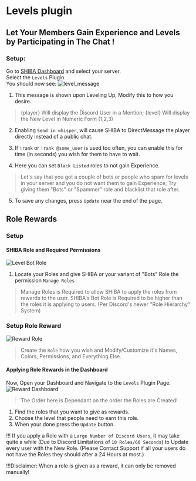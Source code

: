 # Levels plugin

## Let Your Members Gain **Experience** and **Levels** by Participating in The Chat !

### Setup:

Go to [SHIBA Dashboard](https://SHIBA.xyz/servers) and select your server.  
Select the `Levels` Plugin.  
You should now see:
![level_message](pics/levelmsg.png)
  
1) This message is shown upon Leveling Up, Modify this to how you desire.  
> {player} Will display the Discord User in a Mention; {level} Will display the New Level in Numeric Form (1,2,3)  

2) Enabling `Send in whisper`, will cause SHIBA to DirectMessage the player directly instead of a public chat.  

3) If `!rank` or `!rank @some_user` is used too often, you can enable this for time (in seconds) you wish for them to have to wait.  

4) Here you can set `Black Listed` roles to not gain Experience.  
> Let's say that you got a couple of bots or people who spam for levels in your server and you do not want them to gain Experience; Try giving them "Bots" or "Spammer" role and blacklist that role after.  

5) To save any changes, press `Update` near the end of the page.  
  
## Role Rewards

### Setup
  
#### SHIBA Role and Required Permissions

![Level Bot Role](pics/levelbotrole.png)

1) Locate your Roles and give SHIBA or your variant of "Bots" Role the permission `Manage Roles`  
> Manage Roles is Required to allow SHIBA to apply the roles from rewards to the user.
SHIBA's Bot Role is Required to be higher than the roles it is applying to users. (Per Discord's newer "Role Hierarchy" System)

### Setup Role Reward

![Reward Role](pics/levelrewardrole.png)
  
> Create the `Role` how you wish and Modify/Customize it's Names, Colors, Permissions, and Everything Else.
  
#### Applying Role Rewards in the Dashboard

Now, Open your Dashboard and Navigate to the `Levels` Plugin Page.
![Reward Dashboard](pics/rewarddash.png)
> The Order here is Dependant on the order the Roles are Created!
  
1) Find the roles that you want to give as rewards.
2) Choose the level that people need to earn this role.
3) When your done press the `Update` button.
  
!!! If you apply a Role with a `Large Number of Discord Users`, it may take quite a while (Due to Discord Limitations of `10 Roles/60 Seconds`) to Update every user with the New Role. (Please Contact Support if all your users do not have the Roles they should after a 24 Hours at most.)
  
!!!Disclaimer: When a role is given as a reward, it can only be removed manually!
